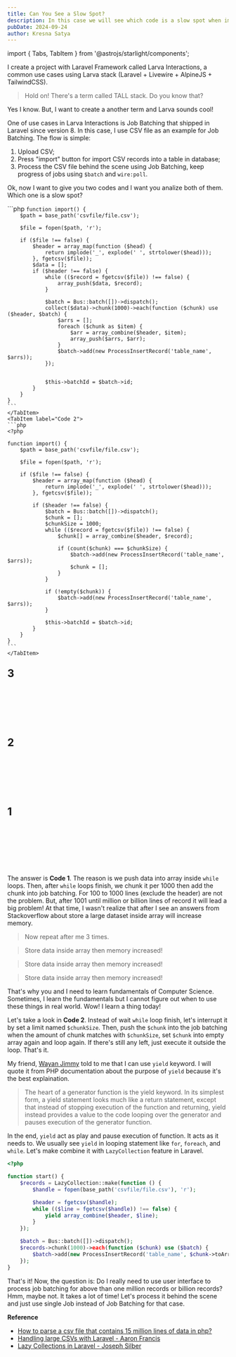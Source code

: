 ```yaml
---
title: Can You See a Slow Spot?
description: In this case we will see which code is a slow spot when import a large CSV file.
pubDate: 2024-09-24
author: Kresna Satya
---
```


import { Tabs, TabItem } from '@astrojs/starlight/components';

I create a project with Laravel Framework called Larva Interactions, a common use cases using Larva stack (Laravel + Livewire + AlpineJS + TailwindCSS).

> Hold on! There's a term called TALL stack. Do you know that?

Yes I know. But, I want to create a another term and Larva sounds cool!

One of use cases in Larva Interactions is Job Batching that shipped in Laravel since version 8. In this case, I use CSV file as an example for Job Batching. The flow is simple:

1. Upload CSV;
2. Press "import" button for import CSV records into a table in database;
3. Process the CSV file behind the scene using Job Batching, keep progress of jobs using `$batch` and `wire:poll`. 

Ok, now I want to give you two codes and I want you analize both of them. Which one is a slow spot?

<Tabs>
    <TabItem label="Code 1">
    ```php
    <?php

    function import() {
        $path = base_path('csvfile/file.csv');

        $file = fopen($path, 'r');

        if ($file !== false) {
            $header = array_map(function ($head) {
                return implode('_', explode(' ', strtolower($head)));
            }, fgetcsv($file));
            $data = [];
            if ($header !== false) {
                while (($record = fgetcsv($file)) !== false) {
                    array_push($data, $record);
                }

                $batch = Bus::batch([])->dispatch();
                collect($data)->chunk(1000)->each(function ($chunk) use ($header, $batch) {
                    $arrs = [];
                    foreach ($chunk as $item) {
                        $arr = array_combine($header, $item);
                        array_push($arrs, $arr);
                    }
                    $batch->add(new ProcessInsertRecord('table_name', $arrs));
                });


                $this->batchId = $batch->id;
            }
        }
    }
    ```
    </TabItem>
    <TabItem label="Code 2">
    ```php
    <?php

    function import() {
        $path = base_path('csvfile/file.csv');

        $file = fopen($path, 'r');

        if ($file !== false) {
            $header = array_map(function ($head) {
                return implode('_', explode(' ', strtolower($head)));
            }, fgetcsv($file));
            
            if ($header !== false) {
                $batch = Bus::batch([])->dispatch();
                $chunk = [];
                $chunkSize = 1000;
                while (($record = fgetcsv($file)) !== false) {
                    $chunk[] = array_combine($header, $record);

                    if (count($chunk) === $chunkSize) {
                        $batch->add(new ProcessInsertRecord('table_name', $arrs));
                        $chunk = [];
                    }
                }
                
                if (!empty($chunk)) {
                    $batch->add(new ProcessInsertRecord('table_name', $arrs));
                }

                $this->batchId = $batch->id;
            }
        }
    }
    ```
    </TabItem>
</Tabs>

<p style="margin-bottom: 8rem; font-size: 1.5rem;"><strong>3</strong></p>
<p style="margin: 8rem 0; font-size: 1.5rem;"><strong>2</strong></p>
<p style="margin: 8rem 0; font-size: 1.5rem;"><strong>1</strong></p>

The answer is **Code 1**. The reason is we push data into array inside `while` loops. Then, after `while` loops finish, we chunk it per 1000 then add the chunk into job batching. For 100 to 1000 lines (exclude the header) are not the problem. But, after 1001 until million or billion lines of record it will lead a big problem! At that time, I wasn't realize that after I see an answers from Stackoverflow about store a large dataset inside array will increase memory.

> Now repeat after me 3 times.

> Store data inside array then memory increased!

> Store data inside array then memory increased!

> Store data inside array then memory increased!

That's why you and I need to learn fundamentals of Computer Science. Sometimes, I learn the fundamentals but I cannot figure out when to use these things in real world. Wow! I learn a thing today!

Let's take a look in **Code 2**. Instead of wait `while` loop finish, let's interrupt it by set a limit named `$chunkSize`. Then, push the `$chunk` into the job batching when the amount of chunk matches with `$chunkSize`, set `$chunk` into empty array again and loop again. If there's still any left, just execute it outside the loop. That's it.

My friend, [Wayan Jimmy](https://x.com/jimmyeatcrab) told to me that I can use `yield` keyword. I will quote it from PHP documentation about the purpose of `yield` because it's the best explaination.

> The heart of a generator function is the yield keyword. In its simplest form, a yield statement looks much like a return statement, except that instead of stopping execution of the function and returning, yield instead provides a value to the code looping over the generator and pauses execution of the generator function.

In the end, `yield` act as play and pause execution of function. It acts as it needs to. We usually see `yield` in looping statement like `for`, `foreach`, and `while`. Let's make combine it with `LazyCollection` feature in Laravel.

```php
<?php

function start() {
    $records = LazyCollection::make(function () {
        $handle = fopen(base_path('csvfile/file.csv'), 'r');

        $header = fgetcsv($handle);
        while (($line = fgetcsv($handle)) !== false) {
            yield array_combine($header, $line);
        }
    });

    $batch = Bus::batch([])->dispatch();
    $records->chunk(1000)->each(function ($chunk) use ($batch) {
        $batch->add(new ProcessInsertRecord('table_name', $chunk->toArray()));
    });
}
```

That's it! Now, the question is: Do I really need to use user interface to process job batching for above than one million records or billion records? Hmm, maybe not. It takes a lot of time! Let's process it behind the scene and just use single Job instead of Job Batching for that case.

**Reference**

- [How to parse a csv file that contains 15 million lines of data in php?](https://stackoverflow.com/questions/60803152/how-to-parse-a-csv-file-that-contains-15-million-lines-of-data-in-php)
- [Handling large CSVs with Laravel - Aaron Francis](https://aaronfrancis.com/2020/handling-large-csvs-with-laravel-89a5bfc1)
- [Lazy Collections in Laravel - Joseph Silber](https://josephsilber.com/posts/2020/07/29/lazy-collections-in-laravel)